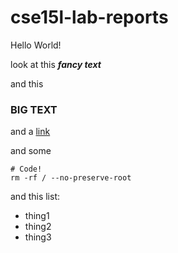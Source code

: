# cse15l-lab-reports
Hello World!

look at this ***fancy text***

and this
### BIG TEXT

and a [link](https://example.com)

and some 
```
# Code!
rm -rf / --no-preserve-root
```
and this list:
- thing1
- thing2
- thing3
